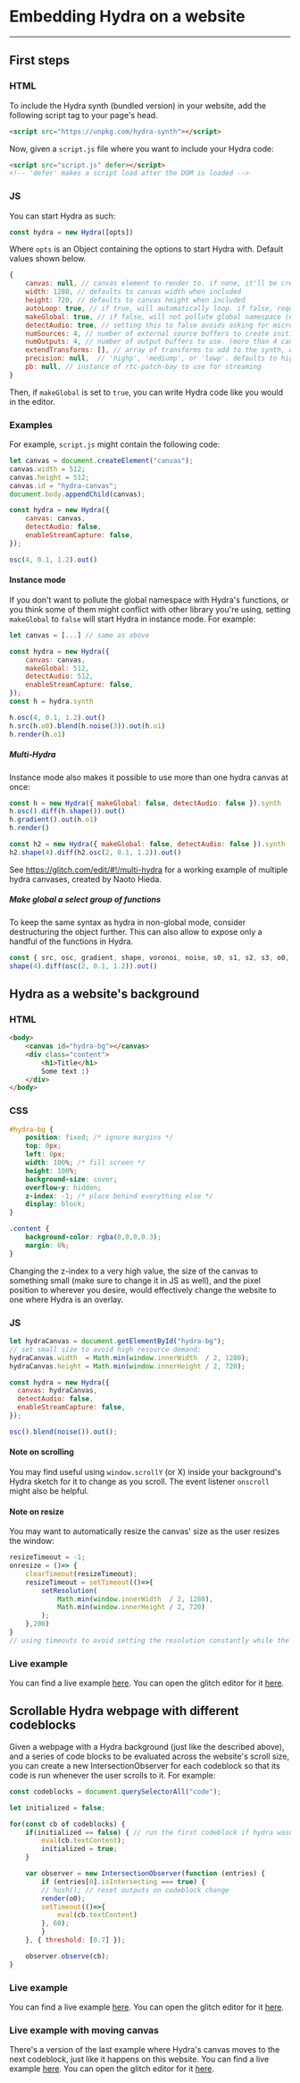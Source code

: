 # Embedding Hydra on a website
---

## First steps

### HTML

To include the Hydra synth (bundled version) in your website, add the following script tag to your page's head.

```html
<script src="https://unpkg.com/hydra-synth"></script>
```

Now, given a `script.js` file where you want to include your Hydra code:

```html
<script src="script.js" defer></script>
<!-- 'defer' makes a script load after the DOM is loaded --> 
```

### JS

You can start Hydra as such:

```js
const hydra = new Hydra([opts])
```

Where `opts` is an Object containing the options to start Hydra with. Default values shown below.

```javascript
{
	canvas: null, // canvas element to render to. if none, it'll be created automatically
	width: 1280, // defaults to canvas width when included
	height: 720, // defaults to canvas height when included
	autoLoop: true, // if true, will automatically loop. if false, request frames using tick()
	makeGlobal: true, // if false, will not pollute global namespace (experimental)
	detectAudio: true, // setting this to false avoids asking for microphone
	numSources: 4, // number of external source buffers to create initially
	numOutputs: 4, // number of output buffers to use. (more than 4 can make render() unpredictable)
	extendTransforms: [], // array of transforms to add to the synth, or an object representing one
	precision: null,  // 'highp', 'mediump', or 'lowp'. defaults to highp for ios, and mediump otherwise.
	pb: null, // instance of rtc-patch-bay to use for streaming
}
```

Then, if `makeGlobal` is set to `true`, you can write Hydra code like you would in the editor.

### Examples

For example, `script.js` might contain the following code:

```javascript
let canvas = document.createElement("canvas");
canvas.width = 512;
canvas.height = 512;
canvas.id = "hydra-canvas";
document.body.appendChild(canvas);

const hydra = new Hydra({
	canvas: canvas,
	detectAudio: false,
	enableStreamCapture: false,
});

osc(4, 0.1, 1.2).out()
```

#### Instance mode

If you don't want to pollute the global namespace with Hydra's functions, or you think some of them might conflict with other library you're using, setting `makeGlobal` to `false` will start Hydra in instance mode. For example:

```javascript
let canvas = [...] // same as above

const hydra = new Hydra({
	canvas: canvas,
	makeGlobal: 512,
	detectAudio: 512,
	enableStreamCapture: false,
});
const h = hydra.synth

h.osc(4, 0.1, 1.2).out()
h.src(h.o0).blend(h.noise(3)).out(h.o1)
h.render(h.o1)
```

##### Multi-Hydra

Instance mode also makes it possible to use more than one hydra canvas at once:
```javascript
const h = new Hydra({ makeGlobal: false, detectAudio: false }).synth
h.osc().diff(h.shape()).out()
h.gradient().out(h.o1)
h.render()

const h2 = new Hydra({ makeGlobal: false, detectAudio: false }).synth
h2.shape(4).diff(h2.osc(2, 0.1, 1.2)).out()
```

See https://glitch.com/edit/#!/multi-hydra for a working example of multiple hydra canvases, created by Naoto Hieda.

##### Make global a select group of functions

To keep the same syntax as hydra in non-global mode, consider destructuring the object further. This can also allow to expose only a handful of the functions in Hydra.
```javascript
const { src, osc, gradient, shape, voronoi, noise, s0, s1, s2, s3, o0, o1, o2, o3, render } = hydra
shape(4).diff(osc(2, 0.1, 1.2)).out()
```

## Hydra as a website's background

### HTML

```html
<body>
	<canvas id="hydra-bg"></canvas>
	<div class="content">
		<h1>Title</h1>
		Some text :)
	</div>
</body>
```

### CSS

```css
#hydra-bg {
	position: fixed; /* ignore margins */
	top: 0px;
	left: 0px;
	width: 100%; /* fill screen */
	height: 100%;
	background-size: cover;
	overflow-y: hidden;
	z-index: -1; /* place behind everything else */
	display: block;
}

.content {
	background-color: rgba(0,0,0,0.3);
	margin: 6%;
}
```

Changing the z-index to a very high value, the size of the canvas to something small (make sure to change it in JS as well), and the pixel position to wherever you desire, would effectively change the website to one where Hydra is an overlay.

### JS

```javascript
let hydraCanvas = document.getElementById("hydra-bg");
// set small size to avoid high resource demand:
hydraCanvas.width  = Math.min(window.innerWidth  / 2, 1280);
hydraCanvas.height = Math.min(window.innerHeight / 2, 720);

const hydra = new Hydra({
  canvas: hydraCanvas,
  detectAudio: false,
  enableStreamCapture: false,
});

osc().blend(noise()).out();
```

#### Note on scrolling

You may find useful using `window.scrollY` (or X) inside your background's Hydra sketch for it to change as you scroll. The event listener `onscroll` might also be helpful.

#### Note on resize

You may want to automatically resize the canvas' size as the user resizes the window:

```javascript
resizeTimeout = -1;
onresize = ()=> {
	clearTimeout(resizeTimeout);
    resizeTimeout = setTimeout(()=>{
		setResolution(
			Math.min(window.innerWidth  / 2, 1280),
			Math.min(window.innerHeight / 2, 720)
		);
	},200)
}
// using timeouts to avoid setting the resolution constantly while the user is resizing 
```

### Live example

You can find a live example [here](https://hydra-background-webpage.glitch.me/). You can open the glitch editor for it [here](https://glitch.com/edit/#!/hydra-background-webpage).

## Scrollable Hydra webpage with different codeblocks

Given a webpage with a Hydra background (just like the described above), and a series of code blocks to be evaluated across the website's scroll size, you can create a new IntersectionObserver for each codeblock so that its code is run whenever the user scrolls to it. For example:

```javascript
const codeblocks = document.querySelectorAll("code");

let initialized = false;

for(const cb of codeblocks) {
	if(initialized == false) { // run the first codeblock if hydra wasn't initialized
		eval(cb.textContent);
		initialized = true;
	}

	var observer = new IntersectionObserver(function (entries) {
		if (entries[0].isIntersecting === true) {
		// hush(); // reset outputs on codeblock change
		render(o0);
		setTimeout(()=>{
			eval(cb.textContent)
		}, 60);
		}
	}, { threshold: [0.7] });

	observer.observe(cb);
}
```

### Live example

You can find a live example [here](https://hydra-scrollable-webpage.glitch.me/). You can open the glitch editor for it [here](https://glitch.com/edit/#!/hydra-scrollable-webpage).

### Live example with moving canvas

There's a version of the last example where Hydra's canvas moves to the next codeblock, just like it happens on this website. You can find a live example [here](https://hydra-long-webpage.glitch.me/). You can open the glitch editor for it [here](https://glitch.com/edit/#!/hydra-long-webpage).